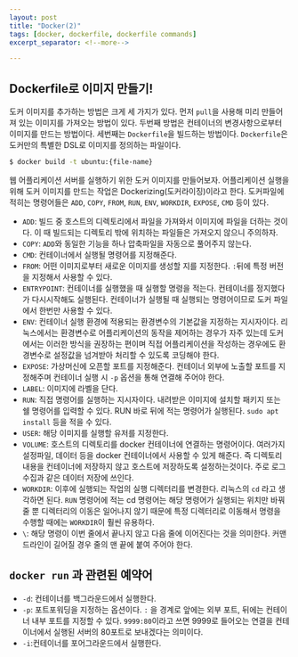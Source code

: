 ```yaml
---
layout: post
title: "Docker(2)"
tags: [docker, dockerfile, dockerfile commands]
excerpt_separator: <!--more-->

---
```


## Dockerfile로 이미지 만들기!

<!--more-->

도커 이미지를 추가하는 방법은 크게 세 가지가 있다. 먼저 `pull`을 사용해 미리 만들어져 있는 이미지를 가져오는 방법이 있다. 두번째 방법은 컨테이너의 변경사항으로부터 이미지를 만드는 방법이다. 세번째는 `Dockerfile`을 빌드하는 방법이다. `Dockerfile`은 도커만의 특별한 DSL로 이미지를 정의하는 파일이다. 



```bash
$ docker build -t ubuntu:{file-name}
```

웹 어플리케이션 서버를 실행하기 위한 도커 이미지를 만들어보자. 어플리케이션 실행을 위해 도커 이미지를 만드는 작업은 Dockerizing(도커라이징)이라고 한다. 도커파일에 적히는 명령어들은 `ADD`, `COPY`, `FROM`, `RUN`, `ENV`, `WORKDIR`, `EXPOSE`, `CMD` 등이 있다. 

* `ADD`: 빌드 중 호스트의 디렉토리에서 파일을 가져와서 이미지에 파일을 더하는 것이다. 이 때 빌드되는 디렉토리 밖에 위치하는 파일들은 가져오지 않으니 주의하자.
* `COPY`: `ADD`와 동일한 기능을 하나 압축파일을 자동으로 풀어주지 않는다.
* `CMD`: 컨테이너에서 실행될 명령어를 지정해준다.
* `FROM`: 어떤 이미지로부터 새로운 이미지를 생성할 지를 지정한다. `:`뒤에 특정 버전을 지정해서 사용할 수 있다.
* `ENTRYPOINT`: 컨테이너를 실행했을 때 실행할 명령을 적는다. 컨테이너를 정지했다가 다시시작해도 실행된다. 컨테이너가 실행될 때 실행되는 명령어이므로 도커 파일에서 한번만 사용할 수 있다.
* `ENV`: 컨테이너 실행 환경에 적용되는 환경변수의 기본값을 지정하는 지시자이다. 리눅스에서는 환경변수로 어플리케이션의 동작을 제어하는 경우가 자주 있는데 도커에서는 이러한 방식을 권장하는 편이며 직접 어플리케이션을 작성하는 경우에도 환경변수로 설정값을 넘겨받아 처리할 수 있도록 코딩해야 한다.
* `EXPOSE`: 가상머신에 오픈할 포트를 지정해준다. 컨테이너 외부에 노출할 포트를 지정해주며 컨테이너 실행 시 `-p` 옵션을 통해 연결해 주어야 한다.
* `LABEL`: 이미지에 라벨을 단다.
* `RUN`: 직접 명령어를 실행하는 지시자이다. 내려받은 이미지에 설치할 패키지 또는 쉘 명령어를 입력할 수 있다. RUN 바로 뒤에 적는 명령어가 실행된다. `sudo apt install` 등을 적을 수 있다.
* `USER`: 해당 이미지를 실행할 유저를 지정한다.
* `VOLUME`: 호스트의 디렉토리를 docker 컨테이너에 연결하는 명령어이다. 여러가지 설정파일, 데이터 등을 docker 컨테이너에서 사용할 수 있게 해준다. 즉 디렉토리 내용을 컨테이너에 저장하지 않고 호스트에 저장하도록 설정하는것이다. 주로 로그 수집과 같은 데이터 저장에 쓰인다.
* `WORKDIR`: 이후에 실행되는 작업의 실행 디렉터리를 변경한다. 리눅스의 `cd` 라고 생각하면 된다. `RUN` 명령어에 적는 cd 명령어는 해당 명령어가 실행되는 위치만 바꿔줄 뿐 디렉터리의 이동은 일어나지 않기 때문에 특정 디렉터리로 이동해서 명령을 수행할 때에는 `WORKDIR`이 훨씬 유용하다.
* `\`: 해당 명령이 이번 줄에서 끝나지 않고 다음 줄에 이어진다는 것을 의미한다. 커맨드라인이 길어질 경우 줄의 맨 끝에 붙여 주어야 한다.

## `docker run` 과 관련된 예약어

* `-d`: 컨테이너를 백그라운드에서 실행한다.
* `-p`: 포트포워딩을 지정하는 옵션이다. `:` 을 경계로 앞에는 외부 포트, 뒤에는 컨테이너 내부 포트를 지정할 수 있다. `9999:80`이라고 쓰면 9999로 들어오는 연결을 컨테이너에서 실행된 서버의 80포트로 보내겠다는 의미이다. 
* `-i`:컨테이너를 포어그라운드에서 실행한다.